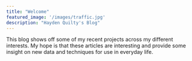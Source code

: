 ```yaml
---
title: "Welcome"
featured_image: '/images/traffic.jpg'
description: "Hayden Quilty's Blog"
---
```

This blog shows off some of my recent projects across my different interests. My hope is that these articles are interesting and provide some insight on new data and techniques for use in everyday life.
